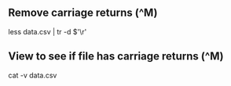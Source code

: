 ## Remove carriage returns (^M)
less data.csv | tr -d $'\r'

## View to see if file has carriage returns (^M)
cat -v data.csv
